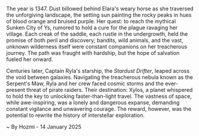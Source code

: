 
The year is 1347.  Dust billowed behind Elara's weary horse as she traversed the unforgiving landscape, the setting sun painting the rocky peaks in hues of blood orange and bruised purple. Her quest: to reach the mythical Sunken City of Ys, rumored to hold a cure for the plague ravaging her village.  Each creak of the saddle, each rustle in the undergrowth, held the promise of both peril and discovery; bandits, wild animals, and the vast, unknown wilderness itself were constant companions on her treacherous journey.  The path was fraught with hardship, but the hope of salvation fueled her onward.

Centuries later, Captain Ryla's starship, the *Stardust Drifter*, leaped across the void between galaxies.  Navigating the treacherous nebula known as the Serpent's Maw, Ryla and her crew faced cosmic storms and the ever-present threat of pirate raiders. Their destination: Xylos, a planet whispered to hold the key to unlocking faster-than-light travel.  The vastness of space, while awe-inspiring, was a lonely and dangerous expanse, demanding constant vigilance and unwavering courage.  The reward, however, was the potential to rewrite the history of interstellar exploration.

~ By Hozmi - 14 January 2025
